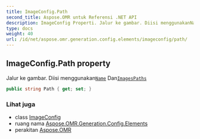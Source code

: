 ```yaml
---
title: ImageConfig.Path
second_title: Aspose.OMR untuk Referensi .NET API
description: ImageConfig Properti. Jalur ke gambar. Diisi menggunakanName DanImagesPaths
type: docs
weight: 40
url: /id/net/aspose.omr.generation.config.elements/imageconfig/path/
---
```

## ImageConfig.Path property

Jalur ke gambar. Diisi menggunakan[`Name`](../name/) Dan[`ImagesPaths`](../../../aspose.omr.generation/globalpagesettings/imagespaths/)

```csharp
public string Path { get; set; }
```

### Lihat juga

* class [ImageConfig](../)
* ruang nama [Aspose.OMR.Generation.Config.Elements](../../imageconfig/)
* perakitan [Aspose.OMR](../../../)


